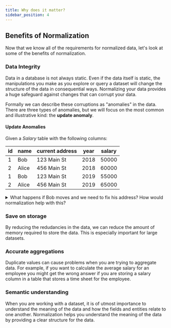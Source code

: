 ```yaml
---
title: Why does it matter?
sidebar_position: 4
---
```


## Benefits of Normalization

Now that we know all of the requirements for normalized data, let's look at some of the benefits of normalization.

### Data Integrity

Data in a database is not always static. Even if the data itself is static, the manipulations you make as you explore or query a dataset will change the structure of the data in consequential ways. Normalizing your data provides a huge safeguard against changes that can corrupt your data.

Formally we can describe these corruptions as "anomalies" in the data. There are three types of anomalies, but we will focus on the most common and illustrative kind: the **update anomaly**.

#### Update Anomalies

Given a *Salary* table with the following columns:

| id | name | current address | year | salary |
|----|------|---------|------|--------|
| 1  | Bob  | 123 Main St | 2018 | 50000 |
| 2  | Alice | 456 Main St | 2018 | 60000 |
| 1  | Bob  | 123 Main St | 2019 | 55000 |
| 2  | Alice | 456 Main St | 2019 | 65000 |

<details><summary>What happens if Bob moves and we need to fix his address? How would normalization help with this?</summary>
  The updating script would have to update Bob's address in two rows instead of simply one. If we normalized the tables, the update would only have to make 1 change and the integrity of the data would still be intact. This is a simple example, but we can easily follow it to its logical extreme.
  </details>

### Save on storage

By reducing the redudancies in the data, we can reduce the amount of memory required to store the data. This is especially important for large datasets.

### Accurate aggregations

Duplicate values can cause problems when you are trying to aggregate data. For example, if you want to calculate the average salary for an employee you might get the wrong answer if you are storing a salary column in a table that stores a time sheet for the employee.

### Semantic understanding

When you are working with a dataset, it is of utmost importance to understand the meaning of the data and how the fields and entities relate to one another. Normalization helps you understand the meaning of the data by providing a clear structure for the data.
